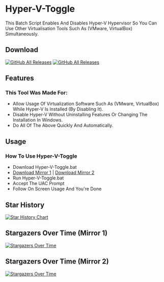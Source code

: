 # Hyper-V-Toggle
This Batch Script Enables And Disables Hyper-V Hypervisor So You Can Use Other Virtualisation Tools Such As (VMware, VirtualBox) Simultaneously.

## Download
[![GitHub All Releases](https://img.shields.io/github/downloads/rc-chuah/Hyper-V-Toggle/total?label=MIRROR%201%20DOWNLOADS&style=for-the-badge&color=brightgreen)](https://github.com/rc-chuah/Hyper-V-Toggle/releases/latest)
[![GitHub All Releases](https://img.shields.io/github/downloads/RaynerSec/Hyper-V-Toggle/total?label=MIRROR%202%20DOWNLOADS&style=for-the-badge&color=brightgreen)](https://github.com/RaynerSec/Hyper-V-Toggle/releases/latest)

## Features
### This Tool Was Made For:
- Allow Usage Of Virtualization Software Such As (VMware, VirtualBox) While Hyper-V Is Installed (By Disabling It).
- Disable Hyper-V Without Uninstalling Features Or Changing The Installation In Windows.
- Do All Of The Above Quickly And Automatically.

## Usage
### How To Use Hyper-V-Toggle
- Download Hyper-V-Toggle.bat
- [Download Mirror 1](https://github.com/rc-chuah/Hyper-V-Toggle/releases/latest) | [Download Mirror 2](https://github.com/RaynerSec/Hyper-V-Toggle/releases/latest)
- Run Hyper-V-Toggle.bat
- Accept The UAC Prompt
- Follow On Screen Usage And You're Done

## Star History
<a href="https://www.star-history.com/#rc-chuah/Hyper-V-Toggle&RaynerSec/Hyper-V-Toggle&Date">
 <picture>
   <source media="(prefers-color-scheme: dark)" srcset="https://api.star-history.com/svg?repos=rc-chuah/Hyper-V-Toggle,RaynerSec/Hyper-V-Toggle&type=Date&theme=dark" />
   <source media="(prefers-color-scheme: light)" srcset="https://api.star-history.com/svg?repos=rc-chuah/Hyper-V-Toggle,RaynerSec/Hyper-V-Toggle&type=Date" />
   <img alt="Star History Chart" src="https://api.star-history.com/svg?repos=rc-chuah/Hyper-V-Toggle,RaynerSec/Hyper-V-Toggle&type=Date" />
 </picture>
</a>

## Stargazers Over Time (Mirror 1)
[![Stargazers Over Time](https://starchart.cc/rc-chuah/Hyper-V-Toggle.svg?variant=adaptive)](https://starchart.cc/rc-chuah/Hyper-V-Toggle)

## Stargazers Over Time (Mirror 2)
[![Stargazers Over Time](https://starchart.cc/RaynerSec/Hyper-V-Toggle.svg?variant=adaptive)](https://starchart.cc/RaynerSec/Hyper-V-Toggle)
